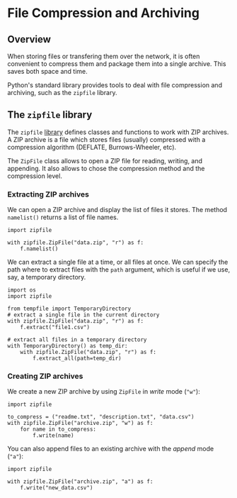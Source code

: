 # File Compression and Archiving

## Overview

When storing files or transfering them over the network, it is often convenient
to compress them and package them into a single archive. This saves both space
and time.

Python's standard library provides tools to deal with file compression and
archiving, such as the `zipfile` library.


## The `zipfile` library

The `zipfile` [library](https://docs.python.org/3.7/library/zipfile.html) defines
classes and functions to work with ZIP archives. A ZIP archive is a file which
stores files (usually) compressed with a compression algorithm (DEFLATE,
Burrows-Wheeler, etc).

The `ZipFile` class allows to open a ZIP file for reading, writing, and
appending. It also allows to chose the compression method and the compression
level.

### Extracting ZIP archives

We can open a ZIP archive and display the list of files it stores. The method
`namelist()` returns a list of file names.

```
import zipfile

with zipfile.ZipFile("data.zip", "r") as f:
    f.namelist()
```

We can extract a single file at a time, or all files at once. We can specify
the path where to extract files with the `path` argument, which is useful if we
use, say, a temporary directory.

```
import os
import zipfile

from tempfile import TemporaryDirectory
# extract a single file in the current directory
with zipfile.ZipFile("data.zip", "r") as f:
    f.extract("file1.csv")

# extract all files in a temporary directory
with TemporaryDirectory() as temp_dir:
    with zipfile.ZipFile("data.zip", "r") as f:
        f.extract_all(path=temp_dir)
```

### Creating ZIP archives

We create a new ZIP archive by using `ZipFile` in *write* mode (`"w"`):

```
import zipfile

to_compress = ("readme.txt", "description.txt", "data.csv")
with zipfile.ZipFile("archive.zip", "w") as f:
    for name in to_compress:
        f.write(name)
```

You can also append files to an existing archive with the *append* mode
(`"a"`):

```
import zipfile

with zipfile.ZipFile("archive.zip", "a") as f:
    f.write("new_data.csv")
```
